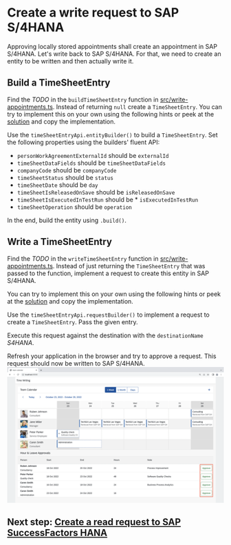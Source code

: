 # Create a write request to SAP S/4HANA

Approving locally stored appointments shall create an appointment in SAP S/4HANA. Let's write back to SAP S/4HANA. For that, we need to create an entity to be written and then actually write it.

## Build a TimeSheetEntry

Find the _TODO_ in the `buildTimeSheetEntry` function in [src/write-appointments.ts](../src/write-appointments.ts). Instead of returning `null` create a `TimeSheetEntry`. You can try to implement this on your own using the following hints or peek at the [solution](SOLUTION.md#build-a-timesheetentry) and copy the implementation.

Use the `timeSheetEntryApi.entityBuilder()` to build a `TimeSheetEntry`. Set the following properties using the builders' fluent API:

- `personWorkAgreementExternalId` should be `externalId`
- `timeSheetDataFields` should be `timeSheetDataFields`
- `companyCode` should be `companyCode`
- `timeSheetStatus` should be `status`
- `timeSheetDate` should be `day`
- `timeSheetIsReleasedOnSave` should be `isReleasedOnSave`
- `timeSheetIsExecutedInTestRun` should be \* `isExecutedInTestRun`
- `timeSheetOperation` should be `operation`

In the end, build the entity using `.build()`.

## Write a TimeSheetEntry

Find the _TODO_ in the `writeTimeSheetEntry` function in [src/write-appointments.ts](../src/write-appointments.ts). Instead of just returning the `TimeSheetEntry` that was passed to the function, implement a request to create this entity in SAP S/4HANA.

You can try to implement this on your own using the following hints or peek at the [solution](SOLUTION.md#write-a-timesheetentry) and copy the implementation.

Use the `timeSheetEntryApi.requestBuilder()` to implement a request to create a `TimeSheetEntry`. Pass the given entry.

Execute this request against the destination with the `destinationName` _S4HANA_.

Refresh your application in the browser and try to approve a request. This request should now be written to SAP S/4HANA.
![Local Write](images/approve.png)

## Next step: [Create a read request to SAP SuccessFactors HANA](05-sfsf-read-request.md)
